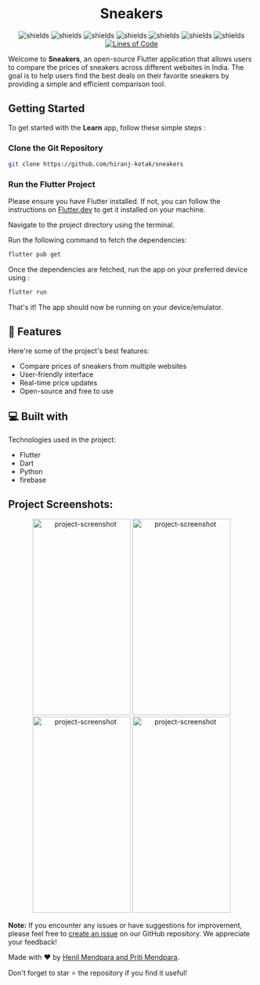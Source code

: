 <h1 align="center" id="title">Sneakers</h1>


<p align="center">
  <img src="https://img.shields.io/github/issues/hiranj-kotak/sneakers" alt="shields">
  <img src="https://img.shields.io/github/forks/hiranj-kotak/sneakers" alt="shields">
  <img src="https://img.shields.io/github/stars/hiranj-kotak/sneakers" alt="shields">
  <img src="https://img.shields.io/github/stars/hiranj-kotak/sneakers" alt="shields">
  <img src = "https://img.shields.io/badge/Made%20with-Flutter-1f425f.svg", alt = "shields">
  <img src = "https://badges.frapsoft.com/os/v2/open-source.svg?v=103", alt = "shields">
  <img src = "https://img.shields.io/badge/PRs-welcome-green.svg", alt = "shields">
  <a href="https://github.com/hiranj-kotak/sneakers"><img src="https://sloc.xyz/github/hiranj-kotak/sneakers" alt="Lines of Code"/></a>

</p>

  
<p id="description">Welcome to <b>Sneakers</b>, an open-source Flutter application that allows users to compare the prices of sneakers across different websites in India. The goal is to help users find the best deals on their favorite sneakers by providing a simple and efficient comparison tool.</p>



<h2> Getting Started </h2>

To get started with the **Learn** app, follow these simple steps :

### Clone the Git Repository

```bash
git clone https://github.com/hiranj-kotak/sneakers
```
### Run the Flutter Project

Please ensure you have Flutter installed. If not, you can follow the instructions on [Flutter.dev](https://flutter.dev/) to get it installed on your machine.

Navigate to the project directory using the terminal.

Run the following command to fetch the dependencies:
```bash 
flutter pub get
```
Once the dependencies are fetched, run the app on your preferred device using :
```bash
flutter run
```
That's it! The app should now be running on your device/emulator.

  

  
<h2>🧐 Features</h2>

Here're some of the project's best features:

*   Compare prices of sneakers from multiple websites
*   User-friendly interface
*   Real-time price updates
*   Open-source and free to use

  
  
<h2>💻 Built with</h2>

Technologies used in the project:

*   Flutter
*   Dart
*   Python
*   firebase


  
<h2>Project Screenshots:</h2>

<div align = center>
<img src="https://firebasestorage.googleapis.com/v0/b/sneakers-23b15.appspot.com/o/Screenshot_1715004523.png?alt=media&amp;token=1413c343-ca98-4aab-b8d3-cdcc8507eb5f" alt="project-screenshot" width="200" height="400/">

<img src="https://firebasestorage.googleapis.com/v0/b/sneakers-23b15.appspot.com/o/Screenshot_1715004634.png?alt=media&amp;token=6a79b930-68ca-44bd-be18-e6631e0fa079" alt="project-screenshot" width="200" height="400/">

<img src="https://firebasestorage.googleapis.com/v0/b/sneakers-23b15.appspot.com/o/Screenshot_1715004648.png?alt=media&amp;token=d8181fac-5f19-46c6-9a6c-d3f339a34c8b" alt="project-screenshot" width="200" height="400/">

<img src="https://firebasestorage.googleapis.com/v0/b/sneakers-23b15.appspot.com/o/Screenshot_1715004673.png?alt=media&amp;token=7ae4d476-a770-4b7f-8f87-e35e718f2190" alt="project-screenshot" width="200" height="400/">
</div>



**Note:** If you encounter any issues or have suggestions for improvement, please feel free to [create an issue](https://github.com/hiranj-kotak/sneakers/issues/new/choose) on our GitHub repository. We appreciate your feedback!

Made with ❤️ by [Henil Mendpara and Priti Mendpara](https://github.com/henil999).

Don't forget to star ⭐ the repository if you find it useful!
  
